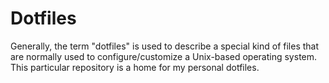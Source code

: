 # Dotfiles
Generally, the term "dotfiles" is used to describe a special kind of files that are normally used to configure/customize a Unix-based operating system.
This particular repository is a home for my personal dotfiles. 
